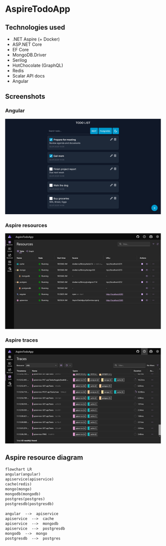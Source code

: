 # AspireTodoApp

## Technologies used  
- .NET Aspire (+ Docker)
- ASP.NET Core
- EF Core
- MongoDB.Driver
- Serilog
- HotChocolate (GraphQL)
- Redis
- Scalar API docs
- Angular

## Screenshots

### Angular
![](/img/angular.png)

### Aspire resources
![](/img/aspire-resources.png)

### Aspire traces
![](/img/aspire-traces.png)

## Aspire resource diagram
```mermaid
flowchart LR
angular(angular)
apiservice(apiservice)
cache(redis)
mongo(mongo)
mongodb(mongodb)
postgres(postgres)
postgresdb(postgresdb)

angular  -->  apiservice 
apiservice  -->  cache 
apiservice  -->  mongodb 
apiservice  -->  postgresdb 
mongodb  -->  mongo 
postgresdb  -->  postgres 
```
